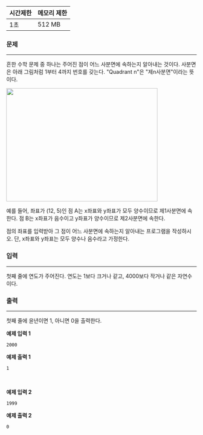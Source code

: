 | 시간제한 | 메모리 제한 |
| :------- | :---------- |
| 1초      | 512 MB      |

### 문제

---

흔한 수학 문제 중 하나는 주어진 점이 어느 사분면에 속하는지 알아내는 것이다. 사분면은 아래 그림처럼 1부터 4까지 번호를 갖는다. "Quadrant n"은 "제n사분면"이라는 뜻이다.

<img src="https://onlinejudgeimages.s3-ap-northeast-1.amazonaws.com/problem/14681/1.png" width="400px" height="300px" align="center">

예를 들어, 좌표가 (12, 5)인 점 A는 x좌표와 y좌표가 모두 양수이므로 제1사분면에 속한다. 점 B는 x좌표가 음수이고 y좌표가 양수이므로 제2사분면에 속한다.

점의 좌표를 입력받아 그 점이 어느 사분면에 속하는지 알아내는 프로그램을 작성하시오. 단, x좌표와 y좌표는 모두 양수나 음수라고 가정한다.

### 입력

---

첫째 줄에 연도가 주어진다. 연도는 1보다 크거나 같고, 4000보다 작거나 같은 자연수이다.

### 출력

---

첫째 줄에 윤년이면 1, 아니면 0을 출력한다.

**예제 입력 1**

```
2000
```

**예제 출력 1**

```
1
```

<br>

**예제 입력 2**

```
1999
```

**예제 출력 2**

```
0
```
